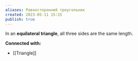 ```yaml
---
aliases: Равносторонний треугольник
created: 2023-05-11 15:15
publish: true
---
```




In an **equilateral triangle**, all three sides are the same length.











**Connected with:**
- [[Triangle]]



